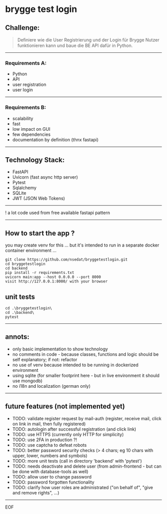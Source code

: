 # brygge test login

## Challenge:
>
> Deﬁniere wie die User Registrierung und der Login für Brygge Nutzer funktionieren kann und baue
die BE API dafür in Python.
>
---
###
### Requirements A:
* Python
* API
* user registration
* user login
---
### Requirements B:
* scalability
* fast
* low impact on GUI
* few dependencies
* documentation by definition (thnx fastapi)
---
## Technology Stack:
* FastAPI
* Uvicorn (fast async http server)
* Pytest
* Sqlalchemy
* SQLite
* JWT (JSON Web Tokens)
---
! a lot code used from free available fastapi pattern

---

## How to start the app ?
you may create venv for this ... but it's intended to run in a separate docker container environment ...
```
git clone https://github.com/nsedat/bryggetestlogin.git
cd bryggetestlogin
cd backend
pip install -r requirements.txt
uvicorn main:app --host 0.0.0.0 --port 8000
visit http://127.0.0.1:8000/ with your browser
```

## unit tests
```
cd .\bryggetestlogin\
cd .\backend\
pytest
```
---

## annots:
* only basic implementation to show technology
* no comments in code - because classes, functions and logic should be self explanatory; if not: refactor
* no use of venv because intended to be running in dockerized environment
* using sqlite (for smaller footprint here - but in live environment it should use mongodb)
* no i18n and localization (german only)

---

## future features (not implemented yet)

* TODO: validate register request by mail-auth (register, receive mail, click on link in mail, then fully registered)
* TODO: autologin after successful registration (and click link)
* TODO: use HTTPS (currently only HTTP for simplicity)
* TODO: use 2FA in production ?!
* TODO: use captcha to defeat robots
* TODO: better password security checks (> 4 chars; eg 10 chars with upper, lower, numbers and symbols)
* TODO: more unit tests (call in directory 'backend' with 'pytest')
* TODO: needs deactivate and delete user (from admin-frontend - but can be done with database-tools as well)
* TODO: allow user to change password
* TODO: password forgotten functionality
* TODO: clarify how user roles are administrated ("on behalf of", "give and remove rights", ...)

---

EOF

